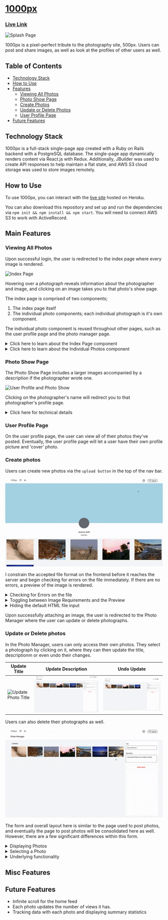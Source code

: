 # [1000px](https://asd-1000pix.herokuapp.com/)

### [Live Link](https://asd-1000pix.herokuapp.com/)

![Splash Page](readme_assets/splash.gif)

1000px is a pixel-perfect tribute to the photography site, 500px. Users can post and share images, as well as look at the profiles of other users as well.

## Table of Contents

  - [Technology Stack](#Technology-Stack)
  - [How to Use](#How-to-Use)
  - [Features](#Features)
    * [Viewing All Photos](#Viewing-All-Photos)
    * [Photo Show Page](#Photo-Show-Page)
    * [Create Photos](#Create-Photos)
    * [Update or Delete Photos](#Update-or-Delete-Photos)
    * [User Profile Page](#User-Profile-Page)
  - [Future Features](#Future-Features)

## Technology Stack

  1000px is a full-stack single-page app created with a Ruby on Rails backend with a PostgreSQL database. The single-page app dynamically renders content via React.js with Redux. Additionally, JBuilder was used to create API responses to help maintain a flat state, and AWS S3 cloud storage was used to store images remotely.

## How to Use

  To use 1000px, you can interact with the [live site](https://asd-1000pix.herokuapp.com/) hosted on Heroku. 
  
  You can also download this repository and set up and run the dependencies via `npm init && npm install && npm start`. You will need to connect AWS S3 to work with ActiveRecord.

## Main Features

### Viewing All Photos

  Upon successful login, the user is redirected to the index page where every image is rendered.

  ![Index Page](readme_assets/index.gif)

  Hovering over a photograph reveals information about the photographer and image, and clicking on an image takes you to that photo's show page.

  The index page is comprised of two components; 
  
  1. The index page itself
  2. The individual photo components; each individual photograph is it's own component. 
  
  The individual photo component is reused throughout other pages, such as the user profile page and the photo manager page.

<details>
  <summary>Click here to learn about the Index Page component</summary>

  The index page renders every image. As soon as the component mounts, we dispatch a request to fetch each photo, and update our state to contain the photos.

```js
  componentDidMount(){
    this.props.fetchPhotos()
      .then( () => this.setState({
        photos: this.props.photos
      })
      )
  }
```

  This component serves to hold individual photo components.

<details>
<summary>

Click here to see additional details on how `fetchPhotos()` works:

</summary>

  To encapsulate the code, the `fetchPhotos` used here is defined within [photo_actions.js](). 

```js
export const fetchPhotos = () => dispatch => ( 
  APIUtil.fetchPhotos()
    .then(photos => (dispatch(receivePhotos(photos))
      ), err => (
        dispatch(receiveErrors(err.responseJSON))
    ))
);
```   

  Within our photo actions, we use `thunk middleware` to intercept our AJAX call (encapsulated as `APIUtil.fetchPhotos()`), and send the results of our query to the `photos reducer`, which helps maintain our slice of state.

Our `APIUtil.fetchPhotos` is a simple `GET` request:

```js
export const fetchPhotos = () => (
  $.ajax({
    method: 'get',
    url: `/api/photos`,
  })
); 
```

</details>

  Once we have our photos, we map through the array of photos, and thread the photo URL and title as props to each component, `IndvPhoto` (Individual Photo).

```js
<div className="index_page_page">
  {this.state.photos.map((photo, idx) => (
    <Link to={`/photo/${photo.id}`} key={`link_photo_${idx}`} style={{ height: "fit-content" }} >
      <IndvPhoto
        title={photo.title}
        url={photo.fileUrl}
        key={`photo_${idx}`}
      />
    </Link>
  ))
  }
</div>
```

  By wrapping each photo within a `Link` tag, clicking on each image will redirect a user to that photo's show page.

</details>

<details>
  <summary>Click here to learn about the Individual Photos component</summary>

  Because we thread in the url from the index page, we do not need to fetch the photo from the database again. We deconstruct our props object as follows:

```js
  let {title, url, height, editMode, chosen} = this.props;
```

  The `height` and `chosen` props were not threaded when we were on the main index page, but they are used when we are on the 'Photo Manager' page where we can choose a picture to update.

  We then define the object `nonHover` to encapsulate our inline styling for each individual photograph

```js
let nonHover = {
  backgroundImage: `url(${url})`,
  backgroundSize: 'cover',
  // height: '250px',
  width: 'auto',
}
```
  I used to define a fixed height per image, but I realized I would need a different default height in the photo manager. I wrote the following conditional to assign the height if it is provided as a prop:

```js
if (height) { // if we pass in a height prop
  nonHover.height = height;
} else {
  nonHover.height= "250px";
}
```

  I use inline styling to immediately define the size of each image and prevent content on the page from reshuffling as images load.

  Each photo is a `div` with the class name `indvPhoto`.

```js
<div className="indvPhoto" style={nonHover}>
  <div className="i_p_gradient">
    <div className="top">
      {/* <h1>Placeholder Top</h1> */}
    </div>
    <div className="bottom">
      <h4>{title}</h4>
    </div>
  </div>
  {/* <img src={url} alt={title}/> */}
</div>
```

  By having the image be a div, we can nest in additional `divs`. In this case, there is a container for information to display on hover; if a mouse hovers over the nested gradient, the shadows along with the photo's title will appear.

</details>

### Photo Show Page

  The Photo Show Page includes a larger images accompanied by a description if the photographer wrote one.

  ![User Profile and Photo Show](readme_assets/user_prof.gif)

  Clicking on the photographer's name will redirect you to that photographer's profile page.

  <details>
    <summary>Click here for technical details</summary>

  We reach each photo-show page by assinging the URL in each `<Link>` to be the photo's ID. Therefore, to fetch the corresponding photo, we just need to extract the id from the URL parameters:

```js
  this.props.fetchPhoto(this.props.match.params.photoId) // see app.jsx
```

  Additionally, I link each photo to the user show page via:

```js
  <span>by <Link to={`/users/${photo_usr_id}`} className="photoLink" key={`usr_${photo_usr_id}`}>{photographer}</Link></span>
```

  What's interesting is that the `photographer` key was defined via `jBuilder` and a model-level method.  To maintain a simpler slice of state and minimize information I fetch with each photograph, I wrote a model method to return the photographer's name as a single string, and assign the result to the key `photographer` via jBuilder.

<details>
  <summary style="color: blue" >Model Methods</summary>

```rb
# Association to User:
belongs_to :user,
  foreign_key: :user_id,
  class_name: :User 
# Method to use above association to return a name
def photographer
  "#{user.first_name} #{user.last_name}"
end
```

</details>

jBuilder Photo Partial:
```rb
  json.set! :photographer, photo.photographer
```

  The jBuilder association minimizes sending information to the frontend because I no longer need to fetch the user with each photo. I did not store the photographer's with each photograph to minimize duplicating names within the database.

</details>

</details>

### User Profile Page

  On the user profile page, the user can view all of their photos they've posted. Eventually, the user profile page will let a user have their own profile picture and 'cover' photo.

### Create photos

  Users can create new photos via the `upload button` in the top of the nav bar. 

  ![Photo Create](readme_assets/photo_create.gif)

  I constrain the accepted file format on the frontend before it reaches the server and begin checking for errors on the file immediately. If there are no errors, a preview of the image is rendered.

<details>
  <summary>Checking for Errors on the file</summary>

  I have two main constraints for the attached file: images have to be in JPEG format, and they cannot exceed 25 Mb in size.

```js
handleFile(e) {
  const fileReader = new FileReader(); // file Reader for preview
  const file = e.currentTarget.files[0] // The first file in our file input.

  const photoErrors = [];
  let bugFree = true;

  // Error handling
  if (!file.type.includes("image/jpeg")) { // if there is a file of the right format
    photoErrors.push("Error: Images must be in JPEG format")
    bugFree = false;
  }
  if (file.size > 25 * Math.pow(10, 6) ) { // 25 MP constraint.
    photoErrors.push("Error: Images cannot exceed 25 Mb")
    bugFree = false;
  }

  this.setState({photoErrors}); 
  // continued below...
```
  `photoErrors` are initialized as an empty array each time a file is attached; this naturally clears pre-existing errors. 

  I define a boolean, `bugFree` to indicate whether the image is valid or not. By default, it is true, but the moment we encounter an error, it is set to false. 

  Thus, we only proceed with rendering a preview of the user's attached photo if the image is valid.

```js
  // continuation from above
  if (bugFree) {
    // default title will be the file name
    let fileName = file.name.split('.').slice(0, -1).join('.')
    this.setState({ title: fileName, backupTitle: fileName })
    fileReader.onloadend = () => {
      this.setState({ photoFile: file, photoUrl: fileReader.result });
    };

    if (file) {
      fileReader.readAsDataURL(file);
    }
  }
};
```

</details>

<details>
  <summary>Toggling between Image Requirements and the Preview</summary>

  On the photo post page, once a file has been attached, it no longer makes sense to render image requirements or any errors associated with the file. Thus, I replace the image requirement section with a preview of the image. 

  I first create a preview of the image by using `FileReader.readAsDataURL()` in the `handleFile()` function.
<details>
  <summary>Click to see relevant code from handleFile:</summary>

```js
const fileReader = new FileReader(); // file Reader for preview
fileReader.onloadend = () => {
  this.setState({ photoFile: file, photoUrl: fileReader.result });
};

if (file) { // sanity check: only proceed if file is present
  fileReader.readAsDataURL(file);
}
```
</details>

I then assign a constant to show image requirements and any errors associated with the file.
```js
  const imageReq =  <div className="imageReq">
  <h3>Image Requirements</h3>
  <li className="im_ind_req">JPEG only</li>
  <li className="im_ind_req">Max. photo size is 25 Mb</li>
  {/* Mapping over any errors and assigning them each to a new <li> */}
  <ul className="fnt_err"> 
    {this.state.photoErrors.map( (fErr, idx) => (
      <li key={`fnt_err ${idx}`}>{fErr}</li>
    ))}
  </ul>
  </div>
```

And now, I use a ternary operator to assign a constant `preview` to a preview of the image only if it is present in State; otherwise, the preview constant contains the image requirements with any file errors.

```js
  const preview = this.state.photoUrl ? <img src={this.state.photoUrl} style={{height: "300px"}} /> : imageReq;
```

  Thus, within the final output for this file, I display the image or the requirements in the left side of the photoCreate page via:

```js
  <div className="photoCreate_content">
    <div className="pcc_Lt"> {/* Lt: left */}
      {preview}
    </div>
    <div className="pcc_Rt fColCen">  {/* Rt: right */}
```

</details>

<details>
  <summary>Hiding the default HTML file input</summary>

  The default input for choosing a file does not suit the rest of the form container:

  ![default file input](readme_assets/other_images/file_input.png)

  Thus, I first linked the label for the input.

```js
  <label htmlFor="file-input" className="pcc_message file-input blueButton">Select Photo</label>
  <input type="file" id="file-input" className="fileInput" 
    name = "file" onChange={this.handleFile.bind(this)} />
```

  I then reduce the size of the default file input to be 1px (and not 0px for cross-browser support) and make it transparent.

```scss
.fileInput { // hides standard file upload button
  width: 0.01px;
  height: 0.01px;
  opacity: 0;
  overflow: hidden;
  position: absolute;
  z-index: -1;
}
```

I then style the label to look like a button.

```scss
.file-input.blueButton {
  width: 100px;
}
.blueButton{
  align-self: center;
  text-align: center;
  font-size: 16px;
  width: 200px;
  background-color: $blue;
  color: $background_white;
  border-radius: 12.5px;
  border-style: none;
  margin: 16px 0px;
  padding: 8px 32px;
  cursor: pointer;
}
```

  <!-- ![upload button](readme_assets/photo_create_button.gif) BUG: Fix and reupload gif -->

  I used two classes for the label here because I reuse the `blueButton` class to style other buttons, such as the submit button:

```html
<button className="blueButton">Upload Photo</button>
```

</details>

  Upon successfully attaching an image, the user is redirected to the Photo Manager where the user can update or delete photographs.

### Update or Delete photos

  In the Photo Manager, users can only access their own photos. They select a photograph by clicking on it, where they can then update the title, descriptionm or even undo their changes. 

  | Update Title | Update Description | Undo Update |
|--------------|--------------------|-------------|
| ![Update Photo Title](readme_assets/update_title.gif) | ![Update Photo Description](readme_assets/update_description.gif) | ![Undo Photo Update](readme_assets/update_undo.gif) |


  Users can also delete their photographs as well.

  ![Delete Photo](readme_assets/delete_photo.gif)

  The form and overall layout here is similar to the page used to post photos, and eventually the page to post photos will be consolidated here as well. However, there are a few significant differences within this form.

<details>
  <summary>Displaying Photos </summary>

  We display a smaller version of each image the user has uploaded. The method to fetch each photo is the same, but the way we display them is different in two ways (compared to the previous ways).

```js
displayPhotos() {
  if (this.state.photos) {
    return this.state.photos.map((photo, idx) => {
      return (
        <div key={`photo_${idx}`} onClick={() => this.setState({ // CHANGE 1!
          chosenPhoto: photo, chosenPhotoIdx: idx, title: photo.title,
          description: photo.description})}
          >
          <IndvPhoto
            editMode={true} // CHANGE 2!
            url={photo.fileUrl}
            idx={idx}
            height="125px"
            chosen={this.state.chosenPhotoIdx===idx}
          />
        </div>
      )
    }
    )
  } else {
    return [];  // return an empty array...
  }
}
```
  1.  We `setState` when clicking an image. We no longer have a `LINK` to redirect the user to that photo's show page upon updating the image.
  2. We thread in three new props: `editMode`, `height`, and `chosen`. We will be using `editMode` and `chosen` to identify which photo the user has chosen.

</details>

<details>
  <summary>Selecting a Photo</summary>

Users can select a photo by clicking on it, and change their selection by clicking on another one. We handle the click listener and pass the selected photo to state all within `displayPhotos()`.

Our default state is initially empty:

```js
  this.state = {
    photos: [], // fetched photos
    chosenPhoto: {},
    chosenPhotoIdx: "",
    title: "",
    description: "",
  };
```

And to each image, we define `onClick` callback to be:

```js
this.setState({chosenPhoto: photo, chosenPhotoIdx: idx, 
  title: photo.title, description: photo.description})
```

When a user clicks on a photo, that photo becomes the chosen photo, and the title and description fields are set to that clicked photo's title/description.

The title and description in state is linked to the value in the form's `textarea` inputs the same way we did so for the photo upload form.


```js
<textarea name="photo title" value={this.state.title}
  onChange={this.update('title')}
  placeholder="e.g. Sunset in Blue"
  className="title"
/>
```

#### Styling the chosen photo differently:

To make it visually clear which image the user has selected, I decide to make the chosen image look different. Thus, I would need to let the individual photo container know that:

1. The photo is being displayed on the Photo Manager page
2. The photo was clicked on.

To let the container know we are coming from the photo manager page, I thread in the prop, `editMode` and assign that to `true`. That way, instead of returning the standard image that shows information on hover, I can return earlier via:

```js
if (editMode) {
  return // return the photo without the hover gradients...
}
```

To indicate which photo was clicked on, I track the index of each photo we display, and I then assign `chosenPhotoIdx` to be that photo's index when a user clicks on the photo.

To thread that information to the individual photo container, all I need to do is:

```js
<IndvPhoto
  // other props...
  chosen={this.state.chosenPhotoIdx===idx}
/>
```

Within the individual photo container, we return the image and give it an additional class `chPhoto` if the photo is chosen.

```js
if (editMode) { // manage photo page
  // check if idx here is same as chosenPhoto...
  if (chosen) {
    return <div className="indvPhoto edtPhoto chPhoto" style={nonHover} > </div>
  } else {
    return <div className="indvPhoto edtPhoto" style={nonHover} > </div>
  }
```

  We can then style the chosen photo differently by its class, `chPhoto`.

```scss
.edtPhoto {
  cursor: pointer;
}

.chPhoto {
  cursor: auto;
  border: solid $background_white 1.5px;
  // background-color: $background_white;
  // border: 2px solid #0870d1;
  padding: 0px;
  box-sizing: border-box;
  box-shadow: 0 0 5px $blue;
}
```

</details>

<details>
  <summary>Underlying functionality</summary>

  There are a few helper functions beyond displaying photos that we bind to state.

  | Name | Purpose |
|--------------------------|----------------------------------------------------------------------|
| `this.displayPhotos` | Displays all photos |
| `this.showOnUpdate` | Display button to cancel or update only when there is a valid update |
| `this.updatePhotoPOJO` | Updates the chosen photo |
| `this.cancelPhotoUpdate` | Reverts the title and description to before the update was submitted |
| `this.deletePhotoPOJO` | Deletes the chosen photo |
| `this.clearChosenPhoto` | Removes the selected photo |

<details>
  <summary>Click here for details about showOnUpdate</summary>

  The showOnUpdate returns buttons that trigger `cancelPhotoUpdate()` or `updatePhotoPOJO` only when we first have a chosen photo AND that the title or description has been changed.

```js
showOnUpdate() {
  if (this.state.chosenPhoto.title !== undefined) { // if there is a chosenPhoto
    let {chosenPhoto, title, description} = this.state;
    // if there is a change
    if (chosenPhoto.title !== title || chosenPhoto.description !== description) {
      return(
        <div className="update_buttons">
          <span className="update cancel" type="button" onClick={() => this.cancelPhotoUpdate()}>Cancel</span>
          <button className="update save" type="button" onClick={() => this.updatePhotoPOJO()}>Save Changes</button>
        </div>
      )
    }
  }
}
```
</details>

<details>
  <summary>Click here for details about deletePhotoPOJO</summary>

  The `deletePhotoPOJO` is similar to our `fetchPhoto` (in terms of dispatching a thunk action leading to our AJAX call), but this time we delete the photo instead of returning it.

```js
  deletePhotoPOJO() {
    let deletedPhoto = this.state.chosenPhoto;
    if (deletedPhoto.id !== undefined) { // If there is a photo ID
      this.props.deletePhoto(deletedPhoto.id); // Does the actual deleting.
      // continued below
```
  At this point, we have deleted the photo. However, within our State, we still have our deleted photo being displayed. Thus, we need to update our state to remove that photo. To quickly find that photo in our array of `photos` (in `state`), we use the `chosenPhotoIdx` (set when we first clicked on that image) to remove that photo.

```js
      // continued above
      let newPhotos = this.state.photos; 
      newPhotos.splice(this.state.chosenPhotoIdx, 1); // removes the photo from the array

      this.setState({photos: newPhotos})  // sets state
        .then(() => this.clearChosenPhoto() )
    }
  }
```

  And upon succesfully updating the state of photos, we clear our chosen photo.

</details>

</details>

## Misc Features

<!-- ### Modular Navigation Bar -->



<!-- ### Modular Session Form -->

## Future Features

  * Infinite scroll for the home feed 
  * Each photo updates the number of views it has.
  * Tracking data with each photo and displaying summary statistics

<!-- ## Additional Details Probably not -->



